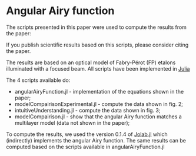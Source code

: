 # Angular Airy function

The scripts presented in this paper were used to compute the results from the paper:

If you publish scientific results based on this scripts, please consider citing the paper.

The results are based on an optical model of Fabry-Pérot (FP) etalons illuminated with a focused beam. All scripts have been implemented in [Julia](https://julialang.org/)

The 4 scripts available do:
* angularAiryFunction.jl - implementation of the equations shown in the paper;
* modelCompairisonExperimental.jl - compute the data shown in fig. 2;
* intuitiveUnderstanding.jl - compute the data shown in fig. 3;
* modelCompairison.jl - show that the angular Airy function matches a multilayer model (data not shown in the paper);

To compute the results, we used the version 0.1.4 of [Jolab.jl](https://github.com/DylanMMarques/Jolab.jl) which (indirectly) implements the angular Airy function. The same results can be computed based on the scripts available in angularAiryFunction.jl
